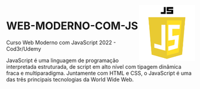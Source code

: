 <img src="kisspng-javascript-logo-html-clip-art-javascript-logo-5b5188b1a2a1f9.2428698915320700656662.png" align="right" width="150">

# WEB-MODERNO-COM-JS

Curso Web Moderno com JavaScript 2022 - Cod3r/Udemy

JavaScript é uma linguagem de programação interpretada estruturada, de script em alto nível com tipagem dinâmica fraca e multiparadigma. Juntamente com HTML e CSS, o JavaScript é uma das três principais tecnologias da World Wide Web.
